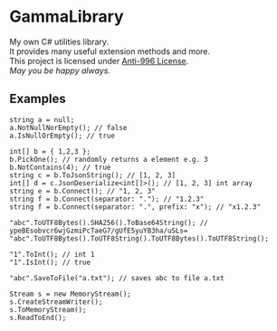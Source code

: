 # GammaLibrary

My own C# utilities library.  
It provides many useful extension methods and more.  
This project is licensed under [Anti-996 License](https://github.com/kattgu7/Anti-996-License).  
_May you be happy always._

## Examples

```CSharp
string a = null;
a.NotNullNorEmpty(); // false
a.IsNullOrEmpty(); // true

int[] b = { 1,2,3 };
b.PickOne(); // randomly returns a element e.g. 3
b.NotContains(4); // true
string c = b.ToJsonString(); // [1, 2, 3]
int[] d = c.JsonDeserialize<int[]>(); // [1, 2, 3] int array
string e = b.Connect(); // "1, 2, 3"
string f = b.Connect(separator: "."); // "1.2.3"
string f = b.Connect(separator: ".", prefix: "x"); // "x1.2.3"

"abc".ToUTF8Bytes().SHA256().ToBase64String(); // ypeBEsobvcr6wjGzmiPcTaeG7/gUfE5yuYB3ha/uSLs=
"abc".ToUTF8Bytes().ToUTF8String().ToUTF8Bytes().ToUTF8String();

"1".ToInt(); // int 1
"1".IsInt(); // true

"abc".SaveToFile("a.txt"); // saves abc to file a.txt

Stream s = new MemoryStream();
s.CreateStreamWriter();
s.ToMemoryStream();
s.ReadToEnd();
```
